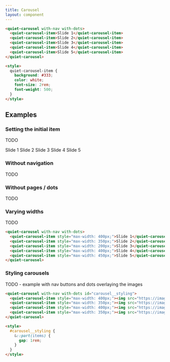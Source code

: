 ```yaml
---
title: Carousel
layout: component
---
```


```html {.example}
<quiet-carousel with-nav with-dots>
  <quiet-carousel-item>Slide 1</quiet-carousel-item>
  <quiet-carousel-item>Slide 2</quiet-carousel-item>
  <quiet-carousel-item>Slide 3</quiet-carousel-item>
  <quiet-carousel-item>Slide 4</quiet-carousel-item>
  <quiet-carousel-item>Slide 5</quiet-carousel-item>
</quiet-carousel>

<style>
  quiet-carousel-item {
    background: #333;
    color: white;
    font-size: 2rem;
    font-weight: 500;
  }
</style>
```

## Examples

### Setting the initial item

TODO

<quiet-carousel active-index="2" with-nav with-dots>
  <quiet-carousel-item>Slide 1</quiet-carousel-item>
  <quiet-carousel-item>Slide 2</quiet-carousel-item>
  <quiet-carousel-item>Slide 3</quiet-carousel-item>
  <quiet-carousel-item>Slide 4</quiet-carousel-item>
  <quiet-carousel-item>Slide 5</quiet-carousel-item>
</quiet-carousel>


### Without navigation

TODO

### Without pages / dots

TODO

### Varying widths

TODO

```html {.example}
<quiet-carousel with-nav with-dots>
  <quiet-carousel-item style="max-width: 400px;">Slide 1</quiet-carousel-item>
  <quiet-carousel-item style="max-width: 350px;">Slide 2</quiet-carousel-item>
  <quiet-carousel-item style="max-width: 200px;">Slide 3</quiet-carousel-item>
  <quiet-carousel-item style="max-width: 400px;">Slide 4</quiet-carousel-item>
  <quiet-carousel-item style="max-width: 450px;">Slide 5</quiet-carousel-item>
</quiet-carousel>
```

### Styling carousels

TODO - example with nav buttons and dots overlaying the images

```html {.example}
<quiet-carousel with-nav with-dots id="carousel__styling">
  <quiet-carousel-item style="max-width: 400px;"><img src="https://images.unsplash.com/photo-1529778873920-4da4926a72c2?q=80&w=256&auto=format&fit=crop&ixlib=rb-4.0.3&ixid=M3wxMjA3fDB8MHxwaG90by1wYWdlfHx8fGVufDB8fHx8fA%3D%3D" alt="Slide 1"></quiet-carousel-item>
  <quiet-carousel-item style="max-width: 350px;"><img src="https://images.unsplash.com/photo-1569591159212-b02ea8a9f239?q=80&w=256&auto=format&fit=crop&ixlib=rb-4.0.3&ixid=M3wxMjA3fDB8MHxwaG90by1wYWdlfHx8fGVufDB8fHx8fA%3D%3D" alt="Slide 2"></quiet-carousel-item>
  <quiet-carousel-item style="max-width: 400px;"><img src="https://images.unsplash.com/photo-1574158622682-e40e69881006?q=80&w=256&auto=format&fit=crop&ixlib=rb-4.0.3&ixid=M3wxMjA3fDB8MHxwaG90by1wYWdlfHx8fGVufDB8fHx8fA%3D%3D" alt="Slide 3"></quiet-carousel-item>
  <quiet-carousel-item style="max-width: 350px;"><img src="https://images.unsplash.com/photo-1672487209629-4d52e0c043d0?q=80&w=256&auto=format&fit=crop&ixlib=rb-4.0.3&ixid=M3wxMjA3fDB8MHxwaG90by1wYWdlfHx8fGVufDB8fHx8fA%3D%3D" alt="Slide 4"></quiet-carousel-item>  
</quiet-carousel>

<style>
  #carousel__styling {
    &::part(items) {
      gap: 1rem;
    }
  }
</style>
```


